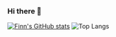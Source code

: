 ### Hi there 👋

[![Finn's GitHub stats](https://github-readme-stats.vercel.app/api?username=bledsoef)](https://github.com/anuraghazra/github-readme-stats)
![Top Langs](https://github-readme-stats.vercel.app/api/top-langs/?username=bledsoef&layout=compact)

<!--
**bledsoef/bledsoef** is a ✨ _special_ ✨ repository because its `README.md` (this file) appears on your GitHub profile.

Here are some ideas to get you started:

- 🔭 I’m currently working on ...
- 🌱 I’m currently learning ...
- 👯 I’m looking to collaborate on ...
- 🤔 I’m looking for help with ...
- 💬 Ask me about ...
- 📫 How to reach me: ...
- 😄 Pronouns: ...
- ⚡ Fun fact: ...
-->
